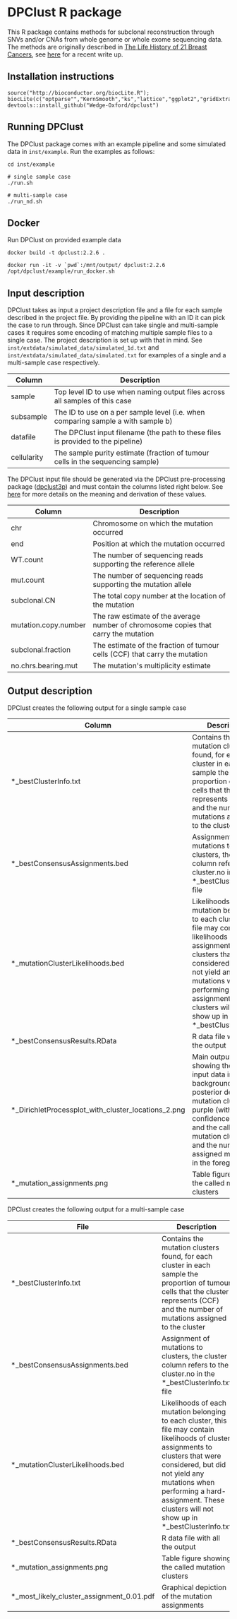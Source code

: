 # DPClust R package

This R package contains methods for subclonal reconstruction through SNVs and/or CNAs from whole genome or whole exome sequencing data. The methods are originally described in [The Life History of 21 Breast Cancers](https://www.ncbi.nlm.nih.gov/pmc/articles/PMC3428864/), see [here](https://www.ncbi.nlm.nih.gov/pubmed/28270531) for a recent write up.

## Installation instructions

```
source("http://bioconductor.org/biocLite.R"); biocLite(c("optparse"","KernSmooth","ks","lattice","ggplot2","gridExtra","mcclust"))'
devtools::install_github("Wedge-Oxford/dpclust")
```

## Running DPClust

The DPClust package comes with an example pipeline and some simulated data in `inst/example`. Run the examples as follows:
```
cd inst/example

# single sample case
./run.sh

# multi-sample case
./run_nd.sh 
```

## Docker

Run DPClust on provided example data
```
docker build -t dpclust:2.2.6 .
```

```
docker run -it -v `pwd`:/mnt/output/ dpclust:2.2.6 /opt/dpclust/example/run_docker.sh
```

## Input description

DPClust takes as input a project description file and a file for each sample described in the project file. By providing the pipeline with an ID it can pick the case to run through. Since DPClust can take single and multi-sample cases it requires some encoding of matching multiple sample files to a single case. The project description is set up with that in mind. See `inst/extdata/simulated_data/simulated_1d.txt` and `inst/extdata/simulated_data/simulated.txt` for examples of a single and a multi-sample case respectively.

|Column|Description|
|---|---|
| sample	| Top level ID to use when naming output files across all samples of this case |
| subsample |	The ID to use on a per sample level (i.e. when comparing sample a with sample b) |
| datafile	 | The DPClust input filename (the path to these files is provided to the pipeline) |
| cellularity | The sample purity estimate (fraction of tumour cells in the sequencing sample) |

The DPClust input file should be generated via the DPClust pre-processing package ([dpclust3p](https://github.com/Wedge-Oxford/dpclust3p)) and must contain the columns listed right below. See [here](https://www.ncbi.nlm.nih.gov/pubmed/28270531) for more details on the meaning and derivation of these values.

|Column|Description|
|---|---|
| chr	| Chromosome on which the mutation occurred |
| end	| Position at which the mutation occurred |
| WT.count	| The number of sequencing reads supporting the reference allele |
| mut.count	| The number of sequencing reads supporting the mutation allele |
| subclonal.CN	| The total copy number at the location of the mutation |
| mutation.copy.number |	The raw estimate of the average number of chromosome copies that carry the mutation |
| subclonal.fraction	| The estimate of the fraction of tumour cells (CCF) that carry the mutation |
| no.chrs.bearing.mut	| The mutation's multiplicity estimate |

## Output description

DPClust creates the following output for a single sample case

|Column|Description|
|---|---|
|*_bestClusterInfo.txt			| Contains the mutation clusters found, for each cluster in each sample the proportion of tumour cells that the cluster represents (CCF) and the number of mutations assigned to the cluster |
|*_bestConsensusAssignments.bed		| Assignment of mutations to clusters, the cluster column refers to the cluster.no in the *_bestClusterInfo.txt file |
|*_mutationClusterLikelihoods.bed | Likelihoods of each mutation belonging to each cluster, this file may contain likelihoods of cluster assignments to clusters that were considered, but did not yield any mutations when performing a hard-assignment. These clusters will not show up in *_bestClusterInfo.txt |
|*_bestConsensusResults.RData		| R data file with all the output |
|*_DirichletProcessplot_with_cluster_locations_2.png  | Main output figure showing the raw input data in the background, the posterior density of mutation clusters in purple (with blue confidence interval) and the called mutation clusters and the number of assigned mutations in the foreground |
|*_mutation_assignments.png | Table figure showing the called mutation clusters |

DPClust creates the following output for a multi-sample case

|File|Description|
|---|---|
|*_bestClusterInfo.txt			| Contains the mutation clusters found, for each cluster in each sample the proportion of tumour cells that the cluster represents (CCF) and the number of mutations assigned to the cluster |
|*_bestConsensusAssignments.bed		| Assignment of mutations to clusters, the cluster column refers to the cluster.no in the *_bestClusterInfo.txt file |
|*_mutationClusterLikelihoods.bed | Likelihoods of each mutation belonging to each cluster, this file may contain likelihoods of cluster assignments to clusters that were considered, but did not yield any mutations when performing a hard-assignment. These clusters will not show up in *_bestClusterInfo.txt |
|*_bestConsensusResults.RData		| R data file with all the output |
|*_mutation_assignments.png | Table figure showing the called mutation clusters |
|*_most_likely_cluster_assignment_0.01.pdf  | Graphical depiction of the mutation assignments |

